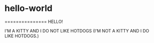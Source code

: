 # hello-world
===============
HELLO! 

I'M A KITTY AND I DO NOT LIKE HOTDOGS (I'M NOT A KITTY AND I DO LIKE HOTDOGS.)
